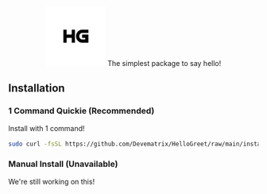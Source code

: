 <p align="center">
 <img src="https://github.com/Devematrix/HelloGreet/blob/main/logo2.png?raw=true" height="120">
  The simplest package to say hello!
</p>

## Installation
### 1 Command Quickie (Recommended)
Install with 1 command!
```bash
sudo curl -fsSL https://github.com/Devematrix/HelloGreet/raw/main/install_verson_3.3 | bash
```

### Manual Install (Unavailable)
We're still working on this!
